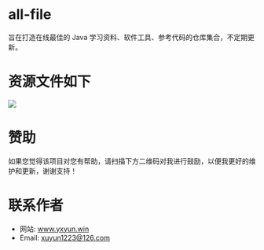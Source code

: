 # all-file
旨在打造在线最佳的 Java 学习资料、软件工具、参考代码的仓库集合，不定期更新。

# 资源文件如下
![](http://www.baidu.com/img/bdlogo.gif) 

# 赞助
如果您觉得该项目对您有帮助，请扫描下方二维码对我进行鼓励，以便我更好的维护和更新，谢谢支持！

# 联系作者

* 网站: www.yxyun.win
* Email: xuyun1223@126.com

